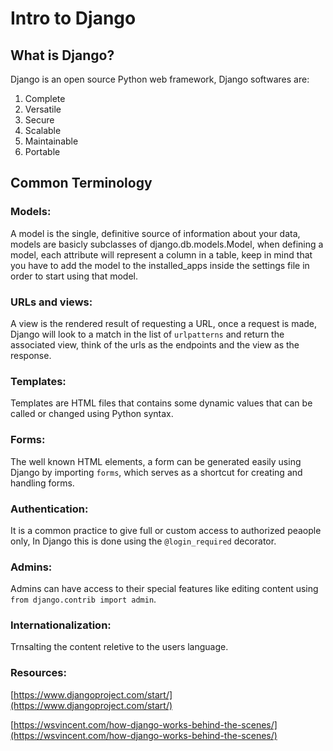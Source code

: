 # Intro to Django

## What is Django?
Django is an open source Python web framework, Django softwares are:
1. Complete
2. Versatile
3. Secure
4. Scalable
5. Maintainable
6. Portable

## Common Terminology

### Models:

A model is the single, definitive source of information about your data, models are basicly subclasses of django.db.models.Model, when defining a model, each attribute will represent a column in a table, keep in mind that you have to add the model to the installed_apps inside the settings file in order to start using that model.

### URLs and views:

A view is the rendered result of requesting a URL, once a request is made, Django will look to a match in the list of `urlpatterns` and return the associated view, think of the urls as the endpoints and the view as the response.

### Templates:

Templates are HTML files that contains some dynamic values that can be called or changed using Python syntax.

### Forms:
The well known HTML elements, a form can be generated easily using Django by importing `forms`, which serves as a shortcut for creating and handling forms.

### Authentication:
It is a common practice to give full or custom access to authorized peaople only, In Django this is done using the `@login_required` decorator.

### Admins:
Admins can have access to their special features like editing content using `from django.contrib import admin`.

### Internationalization:
Trnsalting the content reletive to the users language.


### Resources:
[https://www.djangoproject.com/start/](https://www.djangoproject.com/start/)

[https://wsvincent.com/how-django-works-behind-the-scenes/](https://wsvincent.com/how-django-works-behind-the-scenes/)
